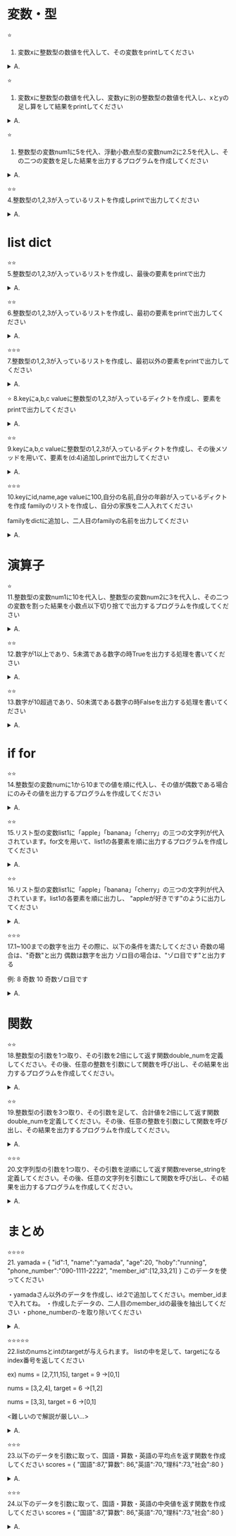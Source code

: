 # 変数・型   
⭐️    
1. 変数xに整数型の数値を代入して、その変数をprintしてください
<details>
<summary>A.</summary>

```
x = 111
print(x)
```

</details>

⭐️    
1. 変数xに整数型の数値を代入し、変数yに別の整数型の数値を代入し、xとyの足し算をして結果をprintしてください
<details>
<summary>A.</summary>

```
x = 111
y = 112
print( x + y )
```
</details>

⭐️    
1. 整数型の変数num1に5を代入、浮動小数点型の変数num2に2.5を代入し、その二つの変数を足した結果を出力するプログラムを作成してください
<details>
<summary>A.</summary>

```
num1 = 5
num2 = 2.5
print( num1 + num2 )
```
</details>


⭐️⭐️    
4.整数型の1,2,3が入っているリストを作成しprintで出力してください
<details>
<summary>A.</summary>

```
li = [1,2,3]
print( li )
```
</details>

# list dict

⭐️⭐️    
5.整数型の1,2,3が入っているリストを作成し、最後の要素をprintで出力
<details>
<summary>A.</summary>

```
li = [1,2,3]
print( li[2] )
```
</details>


⭐️⭐️    
6.整数型の1,2,3が入っているリストを作成し、最初の要素をprintで出力してください
<details>
<summary>A.</summary>

```
li = [1,2,3]
print( li[0] )
```
</details>



⭐️⭐️⭐️    
7.整数型の1,2,3が入っているリストを作成し、最初以外の要素をprintで出力してください
<details>
<summary>A.</summary>

```
li = [1,2,3]
print( li[1:] )
```
</details>



⭐️
8.keyにa,b,c valueに整数型の1,2,3が入っているディクトを作成し、要素をprintで出力してください
<details>
<summary>A.</summary>
```
di = {'a':1,'b':2,'c':3}
print( di )
```
</details>

⭐️⭐️    
9.keyにa,b,c valueに整数型の1,2,3が入っているディクトを作成し、その後メソッドを用いて、要素を(d:4)追加しprintで出力してください
<details>
<summary>A.</summary>

```
di = {'a':1,'b':2,'c':3}
di['d'] = 4
print( di )
```
</details>



⭐️⭐️⭐️    
10.keyにid,name,age valueに100,自分の名前,自分の年齢が入っているディクトを作成
familyのリストを作成し、自分の家族を二人入れてください

familyをdictに追加し、二人目のfamilyの名前を出力してください
<details>
<summary>A.</summary>

```
di = {'id':100,'name':"にしだ",'age':5}
family = ["父","母"]
di["family"] = family
print(di["family"][1])
```
</details>


# 演算子 

⭐️    
11.整数型の変数num1に10を代入し、整数型の変数num2に3を代入し、その二つの変数を割った結果を小数点以下切り捨てで出力するプログラムを作成してください
<details>
<summary>A.</summary>

```
num1 = 10
num2 = 3
print(num1 // num2)
```
</details>

⭐️⭐️    
12.数字が1以上であり、5未満である数字の時Trueを出力する処理を書いてください
<details>
<summary>A.</summary>

```
num = 1
print(1 <= num and num < 5)
# 別解
print(1 <= num < 5)
```
</details>

⭐️⭐️    
13.数字が10超過であり、50未満である数字の時Falseを出力する処理を書いてください
<details>
<summary>A.</summary>

```
num = 11
print(not(10 < num and num < 50))
```
</details>

# if for

⭐️⭐️    
14.整数型の変数numに1から10までの値を順に代入し、その値が偶数である場合にのみその値を出力するプログラムを作成してください
<details>
<summary>A.</summary>

```
num = 1
if num % 2 == 0:
  print("even")
else:
  print("odd")

#別解

if num % 2:
  print("odd")
else:
  print("even")
```
</details>


⭐️⭐️    
15.リスト型の変数list1に「apple」「banana」「cherry」の三つの文字列が代入されています。for文を用いて、list1の各要素を順に出力するプログラムを作成してください
<details>
<summary>A.</summary>

```
list1 = ["apple","banana","cherry"]
for i in list1:
  print(i)
```
</details>


⭐️⭐️    
16.リスト型の変数list1に「apple」「banana」「cherry」の三つの文字列が代入されています。list1の各要素を順に出力し、
"appleが好きです"のように出力してください
<details>
<summary>A.</summary>

```
list1 = ["apple","banana","cherry"]
for i in list1:
  print(i+"が好きです")
```
</details>

⭐️⭐️⭐️    
17.1~100までの数字を出力
その際に、以下の条件を満たしてください
奇数の場合は、"奇数"と出力
偶数は数字を出力
ゾロ目の場合は、"ゾロ目です"と出力する

例:
8
奇数
10
奇数ゾロ目です
<details>
<summary>A.</summary>

```
for i in range(1,100):
  if i % 2 == 1:
    st = "奇数"
    if len(str(i)) > 1 and str(i)[0] == str(i)[1]:
      st += "ゾロ目です"
    print(st)
  else:
    print(i)
```
</details>


# 関数

⭐️⭐️    
18.整数型の引数を1つ取り、その引数を2倍にして返す関数double_numを定義してください。その後、任意の整数を引数にして関数を呼び出し、その結果を出力するプログラムを作成してください。

<details>
<summary>A.</summary>

```
def double_num(num):
  return num * 2

result = double_num(11)
print(result)
```
</details>

⭐️⭐️    
19.整数型の引数を3つ取り、その引数を足して、合計値を2倍にして返す関数double_numを定義してください。その後、任意の整数を引数にして関数を呼び出し、その結果を出力するプログラムを作成してください。

<details>
<summary>A.</summary>

```
def double_num(num1,num2,num3):
re = 2 * (num1 + num2 + num3)
  return re

result = double_num(11,22,33)
print(result)
```
</details>

⭐️⭐️⭐️    
20.文字列型の引数を1つ取り、その引数を逆順にして返す関数reverse_stringを定義してください。その後、任意の文字列を引数にして関数を呼び出し、その結果を出力するプログラムを作成してください。
<details>
<summary>A.</summary>

```
def reverse_string(st):
  st = list(reversed(st))
  return st

result = reverse_string("あいう")
print(result)
```
</details>

# まとめ

⭐️⭐️⭐️⭐️   
21.
yamada = {
  "id":1,
  "name":"yamada",
  "age":20,
  "hoby":"running",
  "phone_number":"090-1111-2222",
  "member_id":[12,33,21]
}
このデータを使ってください

・yamadaさん以外のデータを作成し、id:2で追加してください。member_idまで入れてね。
・作成したデータの、二人目のmember_idの最後を抽出してください
・phone_numberの-を取り除いてください
<details>
<summary>A.</summary>

```
yamada = {
  "id":1,
  "name":"yamada",
  "age":20,
  "hoby":"running",
  "phone_number":"090-1111-2222",
  "member_id":[12,33,21]
}

hamada= {
  "id":2,
  "name":"hamada",
  "age":20,
  "hoby":"running",
  "phone_number":090-1111-2223,
  "member_id":[12,33,22]
}
user_data = [
yamada,
hamada
]


for d in user_data:
  if d["id"] == 2:
    print(d["member_id"][len(d["member_id"])-1])


for d in user_data:
  d["phone_number"] = d["phone_number"].replace("-","")
  print(d)
```
</details>

⭐️⭐️⭐️⭐️⭐️    
22.listのnumsとintのtargetが与えられます。
listの中を足して、targetになるindex番号を返してください

ex)
nums = [2,7,11,15], target = 9
→[0,1]

nums = [3,2,4], target = 6
→[1,2]

nums = [3,3], target = 6
→[0,1]

<難しいので解説が厳しい...>
<details>
<summary>A.</summary>

```
def twoSum(nums: list[int], target: int) -> list[int]:
        nums_hash = {}
        for i, num in enumerate(nums):
            match = target - num
            if match in nums_hash:
                return [nums_hash[match], i]
            nums_hash[num] = i
                
ans = twoSum(nums = [2,7,11,15], target = 9)
print(ans)
```
</details>

⭐️⭐️⭐️    
23.以下のデータを引数に取って、国語・算数・英語の平均点を返す関数を作成してください
scores = {
  "国語":87,"算数": 86,"英語":70,"理科":73,"社会":80
}
<details>
<summary>A.</summary>

```
def mean(scores):
  result = (scores["国語"] + scores["算数"] + scores["英語"]) /3
  return result

print(mean(scores))
```
</details>

⭐️⭐️⭐️    
24.以下のデータを引数に取って、国語・算数・英語の中央値を返す関数を作成してください
scores = {
  "国語":87,"算数": 86,"英語":70,"理科":73,"社会":80
}
<details>
<summary>A.</summary>

```
def mean(scores):
  re = []
  re.extend([scores["国語"],scores["算数"],scores["英語"]])
  median = statistics.median(re)
  return median

print(mean(scores))
```
</details>
